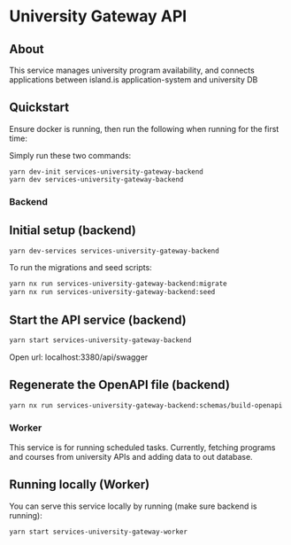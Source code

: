 # University Gateway API

## About

This service manages university program availability, and connects applications between island.is application-system and university DB

## Quickstart

Ensure docker is running, then run the following when running for the first time:

Simply run these two commands:

```
yarn dev-init services-university-gateway-backend
yarn dev services-university-gateway-backend
```

### Backend

## Initial setup (backend)

```bash
yarn dev-services services-university-gateway-backend
```

To run the migrations and seed scripts:

```bash
yarn nx run services-university-gateway-backend:migrate
yarn nx run services-university-gateway-backend:seed
```

## Start the API service (backend)

```bash
yarn start services-university-gateway-backend
```

Open url:
localhost:3380/api/swagger

## Regenerate the OpenAPI file (backend)

```bash
yarn nx run services-university-gateway-backend:schemas/build-openapi
```

### Worker

This service is for running scheduled tasks. Currently, fetching programs and courses from university APIs and adding data to out database.

## Running locally (Worker)

You can serve this service locally by running (make sure backend is running):

```bash
yarn start services-university-gateway-worker
```
